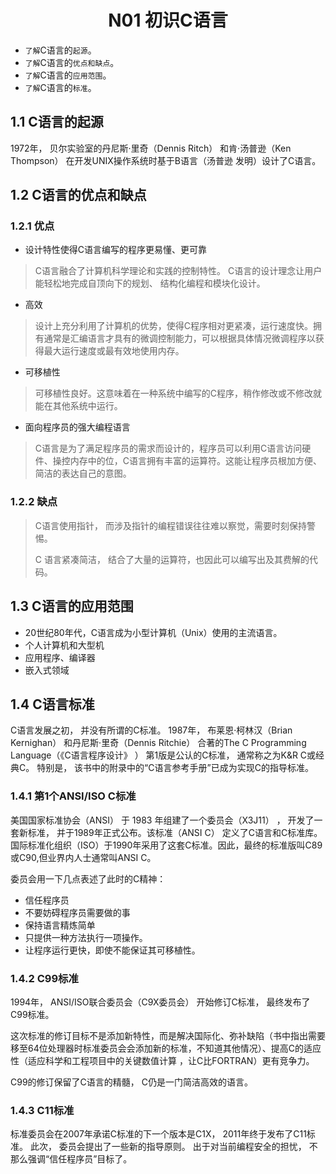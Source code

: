 # <h1 align="center">N01 初识C语言</h1>
* `了解`C语言的`起源`。
* `了解`C语言的`优点和缺点`。
* `了解`C语言的`应用范围`。
* `了解`C语言的`标准`。

## 1.1 C语言的起源

1972年， 贝尔实验室的丹尼斯·里奇（Dennis Ritch） 和肯·汤普逊（Ken Thompson） 在开发UNIX操作系统时基于B语言（汤普逊  发明）设计了C语言。  

## 1.2 C语言的优点和缺点

### 1.2.1 优点

* 设计特性使得C语言编写的程序更易懂、更可靠

> C语言融合了计算机科学理论和实践的控制特性。 C语言的设计理念让用户能轻松地完成自顶向下的规划、 结构化编程和模块化设计。   

* 高效

> 设计上充分利用了计算机的优势，使得C程序相对更紧凑，运行速度快。拥有通常是汇编语言才具有的微调控制能力，可以根据具体情况微调程序以获得最大运行速度或最有效地使用内存。

* 可移植性

> 可移植性良好。这意味着在一种系统中编写的C程序，稍作修改或不修改就能在其他系统中运行。

* 面向程序员的强大编程语言

> C语言是为了满足程序员的需求而设计的，程序员可以利用C语言访问硬件、操控内存中的位，C语言拥有丰富的运算符。这能让程序员根加方便、简洁的表达自己的意图。

### 1.2.2 缺点

> C语言使用指针， 而涉及指针的编程错误往往难以察觉，需要时刻保持警惕。
>
> C 语言紧凑简洁， 结合了大量的运算符，也因此可以编写出及其费解的代码。

## 1.3 C语言的应用范围

* 20世纪80年代，C语言成为小型计算机（Unix）使用的主流语言。
* 个人计算机和大型机
* 应用程序、编译器
* 嵌入式领域

## 1.4 C语言标准

C语言发展之初， 并没有所谓的C标准。 1987年， 布莱恩·柯林汉（Brian Kernighan） 和丹尼斯·里奇（Dennis Ritchie） 合著的The C Programming Language（《C语言程序设计》 ） 第1版是公认的C标准， 通常称之为K&R C或经典C。 特别是， 该书中的附录中的“C语言参考手册”已成为实现C的指导标准。   

### 1.4.1 第1个ANSI/ISO C标准

美国国家标准协会（ANSI） 于 1983 年组建了一个委员会（X3J11） ， 开发了一套新标准， 并于1989年正式公布。该标准（ANSI C） 定义了C语言和C标准库。  国际标准化组织（ISO）于1990年采用了这套C标准。因此，最终的标准版叫C89或C90,但业界内人士通常叫ANSI C。

委员会用一下几点表述了此时的C精神：

* 信任程序员
* 不要妨碍程序员需要做的事
* 保持语言精炼简单
* 只提供一种方法执行一项操作。
* 让程序运行更快，即使不能保证其可移植性。

### 1.4.2 C99标准

1994年， ANSI/ISO联合委员会（C9X委员会） 开始修订C标准， 最终发布了C99标准。  

这次标准的修订目标不是添加新特性，而是解决国际化、弥补缺陷（书中指出需要移至64位处理器时标准委员会会添加新的标准，不知道其他情况）、提高C的适应性（适应科学和工程项目中的关键数值计算  ，让C比FORTRAN）更有竞争力。

C99的修订保留了C语言的精髓， C仍是一门简洁高效的语言。

### 1.4.3 C11标准

标准委员会在2007年承诺C标准的下一个版本是C1X， 2011年终于发布了C11标准。 此次， 委员会提出了一些新的指导原则。 出于对当前编程安全的担忧， 不那么强调“信任程序员”目标了。  

